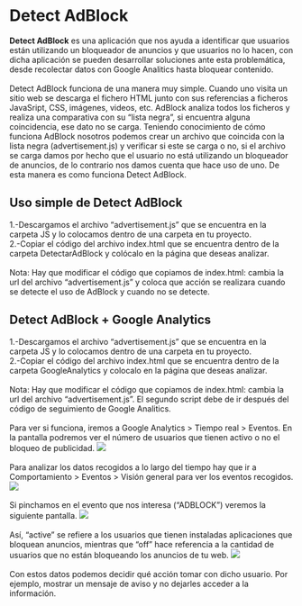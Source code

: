 <h1>Detect AdBlock</h1>
<strong>Detect AdBlock</strong> es una aplicación que nos ayuda a identificar que usuarios están utilizando un bloqueador de anuncios y que usuarios no lo hacen, con dicha aplicación se pueden desarrollar soluciones ante esta problemática, desde recolectar datos con Google Analitics hasta bloquear contenido.
<br><br>
Detect AdBlock funciona de una manera muy simple. Cuando uno visita un sitio web se descarga el fichero HTML junto con sus referencias a ficheros JavaSript, CSS, imágenes, videos, etc. AdBlock analiza todos los ficheros y realiza una comparativa con su “lista negra”, si encuentra alguna coincidencia, ese dato no se carga. Teniendo conocimiento de cómo funciona AdBlock nosotros podemos crear un archivo que coincida con la lista negra (advertisement.js) y verificar si este se carga o no, si el archivo se carga damos por hecho que el usuario no está utilizando un bloqueador de anuncios, de lo contrario nos damos cuenta que hace uso de uno. De esta manera es como funciona Detect AdBlock.
<h2>Uso simple de Detect AdBlock</h2>
1.-Descargamos el archivo “advertisement.js” que se encuentra en la carpeta JS y lo colocamos dentro de una carpeta en tu proyecto.
<br>
2.-Copiar el código del archivo index.html que se encuentra dentro de la carpeta DetectarAdBlock y colócalo en la página que deseas analizar.
<br><br>
Nota: Hay que modificar el código que copiamos de index.html: cambia la url del archivo “advertisement.js” y coloca que acción se realizara cuando se detecte el uso de AdBlock y cuando no se detecte.
<h2>Detect AdBlock + Google Analytics</h2>
1.-Descargamos el archivo “advertisement.js” que se encuentra en la carpeta JS y lo colocamos dentro de una carpeta en tu proyecto.
<br>
2.-Copiar el código del archivo index.html que se encuentra dentro de la carpeta GoogleAnalytics y colocalo en la página que deseas analizar.
<br><br>
Nota: Hay que modificar el código que copiamos de index.html: cambia la url del archivo “advertisement.js”. El segundo script debe de ir después del código de seguimiento de Google Analitics.
<br><br>
Para ver si funciona, iremos a Google Analytics &gt; Tiempo real &gt; Eventos. En la pantalla podremos ver el número de usuarios que tienen activo o no el bloqueo de publicidad.
<img src="http://www.azulweb.net/wp-content/uploads/2016/05/1.png">
<br><br>
Para analizar los datos recogidos a lo largo del tiempo hay que ir a Comportamiento &gt; Eventos &gt; Visión general para ver los eventos recogidos.
<img src="http://www.azulweb.net/wp-content/uploads/2016/05/2.png">
<br><br>
Si pinchamos en el evento que nos interesa (“ADBLOCK”) veremos la siguiente pantalla.
<img src="http://www.azulweb.net/wp-content/uploads/2016/05/4.png">
<br><br>
Así, “active” se refiere a los usuarios que tienen instaladas aplicaciones que bloquean anuncios, mientras que “off” hace referencia a la cantidad de usuarios que no están bloqueando los anuncios de tu web.
<img src="http://www.azulweb.net/wp-content/uploads/2016/05/5.png">
<br><br>
Con estos datos podemos decidir qué acción tomar con dicho usuario. Por ejemplo, mostrar un mensaje de aviso y no dejarles acceder a la información.